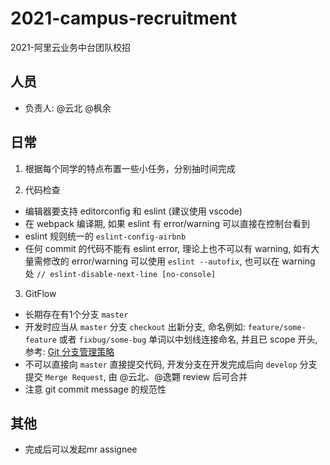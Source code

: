# 2021-campus-recruitment

2021-阿里云业务中台团队校招

## 人员

* 负责人: @云北 @枫余

## 日常

1. 根据每个同学的特点布置一些小任务，分别抽时间完成

2. 代码检查
  * 编辑器要支持 editorconfig 和 eslint (建议使用 vscode)
  * 在 webpack 编译期, 如果 eslint 有 error/warning 可以直接在控制台看到
  * eslint 规则统一的 `eslint-config-airbnb`
  * 任何 commit 的代码不能有 eslint error, 理论上也不可以有 warning, 如有大量需修改的 error/warning 可以使用 `eslint --autofix`, 也可以在 warning 处 `// eslint-disable-next-line [no-console]`

3. GitFlow
  * 长期存在有1个分支 `master`
  * 开发时应当从 `master` 分支 `checkout` 出新分支, 命名例如: `feature/some-feature` 或者 `fixbug/some-bug` 单词以中划线连接命名, 并且已 scope 开头, 参考: [Git 分支管理策略](http://www.ruanyifeng.com/blog/2012/07/git.html)
  * 不可以直接向 `master` 直接提交代码, 开发分支在开发完成后向 `develop` 分支提交 `Merge Request`, 由 @云北、@逸翾 review 后可合并
  * 注意 git commit message 的规范性

## 其他
  * 完成后可以发起mr assignee
